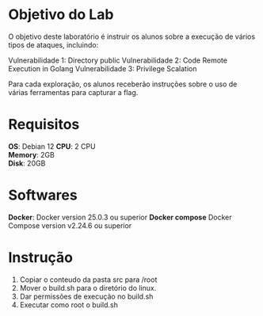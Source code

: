 # Objetivo do Lab

O objetivo deste laboratório é instruir os alunos sobre a execução de vários tipos de ataques, incluindo:

Vulnerabilidade 1: Directory public
Vulnerabilidade 2: Code Remote Execution in Golang
Vulnerabilidade 3: Privilege Scalation


Para cada exploração, os alunos receberão instruções sobre o uso de várias ferramentas para capturar a flag.


# Requisitos

**OS**: Debian 12
**CPU**: 2 CPU  
**Memory**: 2GB  
**Disk**: 20GB

# Softwares

**Docker**: Docker version 25.0.3 ou superior
**Docker compose** Docker Compose version v2.24.6 ou superior

# Instrução
1. Copiar o conteudo da pasta src para /root
2. Mover o build.sh para o diretório do linux.
3. Dar permissões de execução no build.sh
4. Executar como root o build.sh